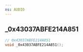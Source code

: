 ```yaml
---
ns: AUDIO
---
```

## _0x43037ABFE214A851

```c
// 0x43037ABFE214A851
void _0x43037ABFE214A851();
```

